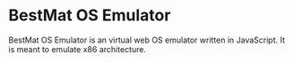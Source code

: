 # BestMat OS Emulator
BestMat OS Emulator is an virtual web OS emulator written in JavaScript. It is meant to emulate x86 architecture.
